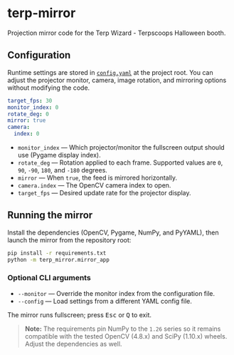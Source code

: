 # terp-mirror

Projection mirror code for the Terp Wizard - Terpscoops Halloween booth.

## Configuration

Runtime settings are stored in [`config.yaml`](config.yaml) at the project root.
You can adjust the projector monitor, camera, image rotation, and mirroring
options without modifying the code.

```yaml
target_fps: 30
monitor_index: 0
rotate_deg: 0
mirror: true
camera:
  index: 0
```

* `monitor_index` &mdash; Which projector/monitor the fullscreen output should use
  (Pygame display index).
* `rotate_deg` &mdash; Rotation applied to each frame. Supported values are
  `0`, `90`, `-90`, `180`, and `-180` degrees.
* `mirror` &mdash; When `true`, the feed is mirrored horizontally.
* `camera.index` &mdash; The OpenCV camera index to open.
* `target_fps` &mdash; Desired update rate for the projector display.

## Running the mirror

Install the dependencies (OpenCV, Pygame, NumPy, and PyYAML), then launch the
mirror from the repository root:

```bash
pip install -r requirements.txt
python -m terp_mirror.mirror_app
```

### Optional CLI arguments

* `--monitor` &mdash; Override the monitor index from the configuration file.
* `--config` &mdash; Load settings from a different YAML config file.

The mirror runs fullscreen; press <kbd>Esc</kbd> or <kbd>Q</kbd> to exit.

> **Note:** The requirements pin NumPy to the `1.26` series so it remains
> compatible with the tested OpenCV (4.8.x) and SciPy (1.10.x) wheels. Adjust the
> dependencies as well.
